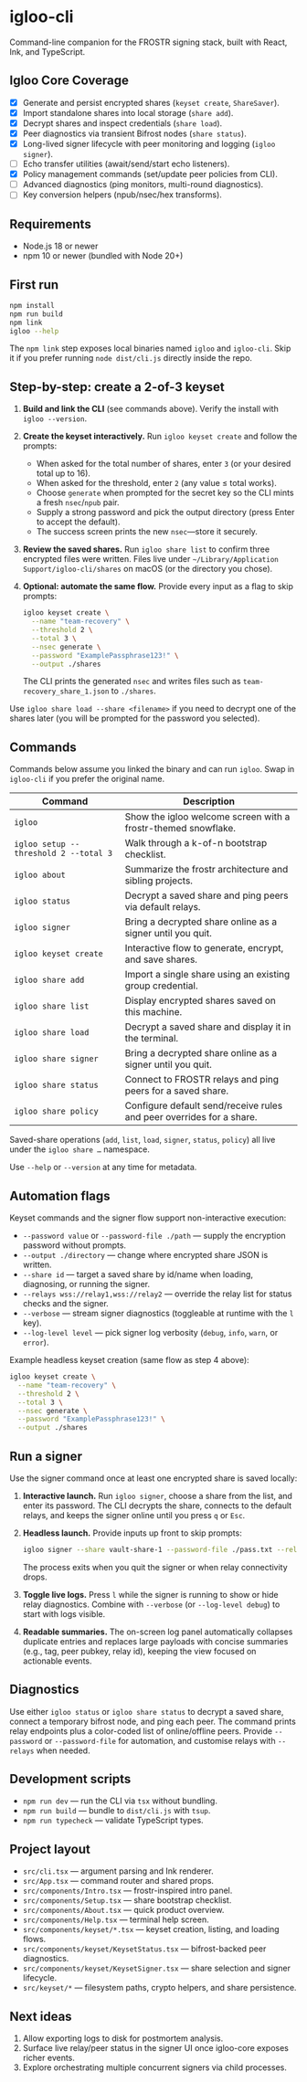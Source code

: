# igloo-cli

Command-line companion for the FROSTR signing stack, built with React, Ink, and TypeScript.

## Igloo Core Coverage

- [x] Generate and persist encrypted shares (`keyset create`, `ShareSaver`).
- [x] Import standalone shares into local storage (`share add`).
- [x] Decrypt shares and inspect credentials (`share load`).
- [x] Peer diagnostics via transient Bifrost nodes (`share status`).
- [x] Long-lived signer lifecycle with peer monitoring and logging (`igloo signer`).
- [ ] Echo transfer utilities (await/send/start echo listeners).
- [x] Policy management commands (set/update peer policies from CLI).
- [ ] Advanced diagnostics (ping monitors, multi-round diagnostics).
- [ ] Key conversion helpers (npub/nsec/hex transforms).

## Requirements

- Node.js 18 or newer
- npm 10 or newer (bundled with Node 20+)

## First run

```bash
npm install
npm run build
npm link
igloo --help
```

The `npm link` step exposes local binaries named `igloo` and `igloo-cli`. Skip it if you prefer running `node dist/cli.js` directly inside the repo.

## Step-by-step: create a 2-of-3 keyset

1. **Build and link the CLI** (see commands above). Verify the install with `igloo --version`.
2. **Create the keyset interactively.** Run `igloo keyset create` and follow the prompts:
   - When asked for the total number of shares, enter `3` (or your desired total up to 16).
   - When asked for the threshold, enter `2` (any value ≤ total works).
   - Choose `generate` when prompted for the secret key so the CLI mints a fresh `nsec`/`npub` pair.
   - Supply a strong password and pick the output directory (press Enter to accept the default).
   - The success screen prints the new `nsec`—store it securely.
3. **Review the saved shares.** Run `igloo share list` to confirm three encrypted files were written. Files live under `~/Library/Application Support/igloo-cli/shares` on macOS (or the directory you chose).
4. **Optional: automate the same flow.** Provide every input as a flag to skip prompts:

   ```bash
   igloo keyset create \
     --name "team-recovery" \
     --threshold 2 \
     --total 3 \
     --nsec generate \
     --password "ExamplePassphrase123!" \
     --output ./shares
   ```

   The CLI prints the generated `nsec` and writes files such as `team-recovery_share_1.json` to `./shares`.

Use `igloo share load --share <filename>` if you need to decrypt one of the shares later (you will be prompted for the password you selected).

## Commands

Commands below assume you linked the binary and can run `igloo`. Swap in `igloo-cli` if you prefer the original name.

| Command | Description |
| --- | --- |
| `igloo` | Show the igloo welcome screen with a frostr-themed snowflake. |
| `igloo setup --threshold 2 --total 3` | Walk through a k-of-n bootstrap checklist. |
| `igloo about` | Summarize the frostr architecture and sibling projects. |
| `igloo status` | Decrypt a saved share and ping peers via default relays. |
| `igloo signer` | Bring a decrypted share online as a signer until you quit. |
| `igloo keyset create` | Interactive flow to generate, encrypt, and save shares. |
| `igloo share add` | Import a single share using an existing group credential. |
| `igloo share list` | Display encrypted shares saved on this machine. |
| `igloo share load` | Decrypt a saved share and display it in the terminal. |
| `igloo share signer` | Bring a decrypted share online as a signer until you quit. |
| `igloo share status` | Connect to FROSTR relays and ping peers for a saved share. |
| `igloo share policy` | Configure default send/receive rules and peer overrides for a share. |

Saved-share operations (`add`, `list`, `load`, `signer`, `status`, `policy`) all live under the `igloo share …` namespace.

Use `--help` or `--version` at any time for metadata.

## Automation flags

Keyset commands and the signer flow support non-interactive execution:

- `--password value` or `--password-file ./path` — supply the encryption password without prompts.
- `--output ./directory` — change where encrypted share JSON is written.
- `--share id` — target a saved share by id/name when loading, diagnosing, or running the signer.
- `--relays wss://relay1,wss://relay2` — override the relay list for status checks and the signer.
- `--verbose` — stream signer diagnostics (toggleable at runtime with the `l` key).
- `--log-level level` — pick signer log verbosity (`debug`, `info`, `warn`, or `error`).

Example headless keyset creation (same flow as step 4 above):

```bash
igloo keyset create \
  --name "team-recovery" \
  --threshold 2 \
  --total 3 \
  --nsec generate \
  --password "ExamplePassphrase123!" \
  --output ./shares
```

## Run a signer

Use the signer command once at least one encrypted share is saved locally:

1. **Interactive launch.** Run `igloo signer`, choose a share from the list, and enter its password. The CLI decrypts the share, connects to the default relays, and keeps the signer online until you press `q` or `Esc`.
2. **Headless launch.** Provide inputs up front to skip prompts:

   ```bash
   igloo signer --share vault-share-1 --password-file ./pass.txt --relays wss://relay.damus.io --verbose
   ```

   The process exits when you quit the signer or when relay connectivity drops.
3. **Toggle live logs.** Press `l` while the signer is running to show or hide relay diagnostics. Combine with `--verbose` (or `--log-level debug`) to start with logs visible.
4. **Readable summaries.** The on-screen log panel automatically collapses duplicate entries and replaces large payloads with concise summaries (e.g., tag, peer pubkey, relay id), keeping the view focused on actionable events.

## Diagnostics

Use either `igloo status` or `igloo share status` to decrypt a saved share, connect a temporary bifrost node, and ping each peer. The command prints relay endpoints plus a color-coded list of online/offline peers. Provide `--password` or `--password-file` for automation, and customise relays with `--relays` when needed.

## Development scripts

- `npm run dev` — run the CLI via `tsx` without bundling.
- `npm run build` — bundle to `dist/cli.js` with `tsup`.
- `npm run typecheck` — validate TypeScript types.

## Project layout

- `src/cli.tsx` — argument parsing and Ink renderer.
- `src/App.tsx` — command router and shared props.
- `src/components/Intro.tsx` — frostr-inspired intro panel.
- `src/components/Setup.tsx` — share bootstrap checklist.
- `src/components/About.tsx` — quick product overview.
- `src/components/Help.tsx` — terminal help screen.
- `src/components/keyset/*.tsx` — keyset creation, listing, and loading flows.
- `src/components/keyset/KeysetStatus.tsx` — bifrost-backed peer diagnostics.
- `src/components/keyset/KeysetSigner.tsx` — share selection and signer lifecycle.
- `src/keyset/*` — filesystem paths, crypto helpers, and share persistence.

## Next ideas

1. Allow exporting logs to disk for postmortem analysis.
2. Surface live relay/peer status in the signer UI once igloo-core exposes richer events.
3. Explore orchestrating multiple concurrent signers via child processes.
